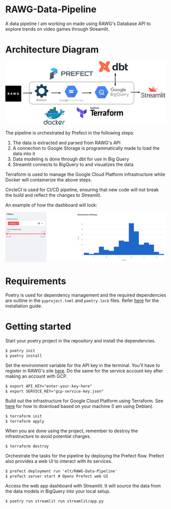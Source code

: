 # RAWG-Data-Pipeline
A data pipeline I am working on made using RAWG's Database API to explore trends on video games through Streamlit.

# Architecture Diagram

![pipeline](images/architecture.png)

The pipeline is orchestrated by Prefect in the following steps:
1. The data is extracted and parsed from RAWG's API
2. A connection to Google Storage is programmatically made to load the data into it
3. Data modeling is done through dbt for use in Big Query
4. Streamlit connects to BigQuery to and visualizes the data

Terraform is used to manage the Google Cloud Platform infrastructure while Docker will containerize the above steps.

CircleCI is used for CI/CD pipeline, ensuring that new code will not break the build and reflect the changes to Streamlit.

An example of how the dashboard will look:

![dashboard](images/dashboard.JPG)

# Requirements

Poetry is used for dependency management and the required dependencies are outline in the `pyproject.toml` and `poetry.lock` files. Refer [here](https://python-poetry.org/docs/#installation) for the installation guide.

# Getting started

Start your poetry project in the repository and install the dependencies.

```
$ poetry init
$ poetry install
```

Set the environment variable for the API key in the terminal. You'll have to register in RAWG's site [here](https://rawg.io/apidocs). Do the same for the service account key after making an account with GCP.

```
$ export API_KEY="enter-your-key-here"
$ export SERVICE_KEY="gcp-service-key.json"
```

Build out the infrastructure for Google Cloud Platform using Terraform. See [here](https://developer.hashicorp.com/terraform/downloads) for how to download based on your machine (I am using Debian).

```
$ terraform init
$ terraform apply
```

When you are done using the project, remember to destroy the infrastructure to avoid potential charges.

```
$ terraform destroy
```

Orchestrate the tasks for the pipeline by deploying the Prefect flow. Prefect also provides a web UI to interact with its services.
```
$ prefect deployment run 'elt/RAWG-Data-Pipeline'
$ prefect server start # Opens Prefect web UI
```
Access the web app dashboard with Streamlit. It will source the data from the data models in BigQuery into your local setup.

```
$ poetry run streamlit run streamlit/app.py
```
